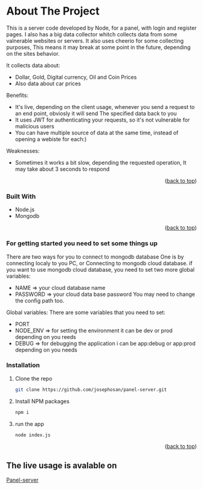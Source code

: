 # About The Project


This is a server code developed by Node, for a panel, with login and register pages.
I also has a big data collector whitch collects data from some valnerable websites or servers. It also uses cheerio for some collecting purposes, This means it may break at some point in the future, depending on the sites behavior.

It collects data about:
* Dollar, Gold, Digital currency, Oil and Coin Prices 
* Also data about car prices

Benefits:
* It's live, depending on the client usage, whenever you send a request to an end point, obviosly it will send The specified data back to you
* It uses JWT for authenticating your requests, so it's not vulnerable for malicious users
* You can have multiple source of data at the same time, instead of opening a webiste for each:)


Weaknesses:
* Sometimes it works a bit slow, depending the requested operation, It may take about 3 seconds to respond





<p align="right">(<a href="#readme-top">back to top</a>)</p>



### Built With

* Node.js
* Mongodb


<p align="right">(<a href="#readme-top">back to top</a>)</p>



<!-- GETTING STARTED -->
### For getting started you need to set some things up
There are two ways for you to connect to mongodb database One is by connecting localy to you PC, 
or Connecting to mongodb cloud database.
if you want to use mongodb cloud database, you need to set two more global variables:
* NAME => your cloud database name
* PASSWORD => your cloud data base password 
You may need to change the config path too.

Global variables: There are some variables that you need to set:
* PORT
* NODE_ENV => for setting the environment it can be dev or prod depending on you reeds
* DEBUG => for debugging the application i can be app:debug or app:prod depending on you needs
 


### Installation


1. Clone the repo
   ```sh
   git clone https://github.com/josephosan/panel-server.git
   ```
2. Install NPM packages
   ```sh
   npm i
   ```
3. run the app
   ```sh
   node index.js
   ```

<p align="right">(<a href="#readme-top">back to top</a>)</p>


## The live usage is avalable on
<a href="https://josephosan.info/api/panel-server/" target="_blank">Panel-server</a>

